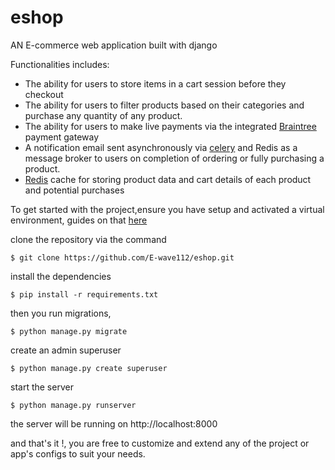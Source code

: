 # eshop
AN E-commerce web application built with django

Functionalities includes:

- The ability for users to store items in a cart session before they checkout
- The ability for users to filter products based on their categories and purchase any quantity of any product.
- The ability for users to make live payments via the integrated [Braintree](https://www.braintreepayments.com/) payment gateway
- A notification email sent asynchronously via [celery](https://docs.celeryproject.org/en/stable/) and Redis as a message broker to users on completion of ordering or fully purchasing a product.
- [Redis](https://redis.io/) cache for storing product data and cart details of each product and potential purchases

To get started with the project,ensure you have setup and activated a virtual environment, guides on that [here](https://realpython.com/python-virtual-environments-a-primer/)

clone the repository via the command

```
$ git clone https://github.com/E-wave112/eshop.git
```
install the dependencies

```
$ pip install -r requirements.txt
```

then you run migrations,
```
$ python manage.py migrate
```

create an admin superuser
```
$ python manage.py create superuser
```
start the server
```
$ python manage.py runserver
```
the server will be running on http://localhost:8000

and that's it !, you are free to customize and extend any of the project or app's configs to suit your needs.
